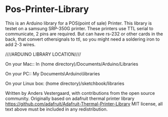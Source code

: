 # Pos-Printer-Library

This is an Arduino library for a POS(point of sale) Printer.
This library is testet on a samsung SRP-350G printer.
These printers use TTL serial to communicate, 2 pins are required.
But can have rs-232 or other cards in the back, that convert othersignals to ttl, so you might need a soldering iron to add 2-3 wires. 

////ARDUINO LIBRARY LOCATION////

On your Mac:: In (home directory)/Documents/Arduino/Libraries

On your PC:: My Documents\Arduino\libraries

On your Linux box: (home directory)/sketchbook/libraries


Written by Anders Vestergaard, with contributions from the open source community.  Originally based on adafruit thermal printer library https://github.com/adafruit/Adafruit-Thermal-Printer-Library
MIT license, all text above must be included in any redistribution.

